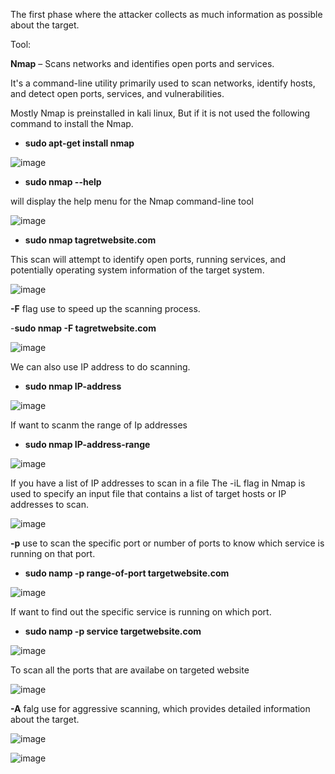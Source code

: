 The first phase where the attacker collects as much information as possible about the target.

Tool:

**Nmap** – Scans networks and identifies open ports and services.

It's a command-line utility primarily used to scan networks, identify hosts, and detect open ports, services, and vulnerabilities.

Mostly Nmap is preinstalled in kali linux, But if it is not used the following command to install the Nmap.

- **sudo apt-get install nmap**

![image](https://github.com/user-attachments/assets/32b79a61-3a51-4b20-abd7-0d8644811071)

- **sudo nmap --help** 

will display the help menu for the Nmap command-line tool

![image](https://github.com/user-attachments/assets/84b741d0-1f70-4db4-a2d0-03b747b81e1f)

- **sudo nmap tagretwebsite.com**

This scan will attempt to identify open ports, running services, and potentially operating system information of the target system. 

![image](https://github.com/user-attachments/assets/461c8ee7-3f4e-4f7d-a659-1f423ceebb41)

**-F** flag use to speed up the scanning process. 

-**sudo nmap -F tagretwebsite.com**

![image](https://github.com/user-attachments/assets/ceb495aa-079c-497f-bcf9-66759dfe7206)

We can also use IP address to do scanning.

- **sudo nmap IP-address**

![image](https://github.com/user-attachments/assets/ac50b45f-3e57-4c66-a7d9-bdfd19d02d29)

If want to scanm the range of Ip addresses

- **sudo nmap IP-address-range**

![image](https://github.com/user-attachments/assets/58be3b82-b8f2-475d-8928-349c5db66ed7)

If you have a list of IP addresses to scan in a file The -iL flag in Nmap is used to specify an input file that contains a list of target hosts or IP addresses to scan.

![image](https://github.com/user-attachments/assets/71e41b6f-78c4-47b6-b874-a8f01884498a)

**-p** use to scan the specific port or number of ports to know which service is running on that port. 

- **sudo namp -p range-of-port targetwebsite.com**

![image](https://github.com/user-attachments/assets/0c129857-ff0f-461f-8d59-e62955d1ad95)

If want to find out the specific service is running on which port.

- **sudo namp -p service targetwebsite.com**

![image](https://github.com/user-attachments/assets/0e1c1ebf-ba83-4d30-aac1-78e7981f918b)

To scan all the ports that are availabe on targeted website

![image](https://github.com/user-attachments/assets/4f4e2f91-78d6-4374-9ad9-efddc79c39ad)


**-A** falg use for aggressive scanning, which provides detailed information about the target.

![image](https://github.com/user-attachments/assets/e17ee0c5-f132-4464-a56c-b9ebb96048e0)

![image](https://github.com/user-attachments/assets/7c904bbc-28a1-491e-9726-801dfcb2d940)






